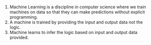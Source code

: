 1. Machine Learning is a discipline in computer science where we train machines on data so that they can make predictions without explicit programming.  
2. A machine is trained by providing the input and output data not the logic.  
3. Machine learns to infer the logic based on input and output data provided.
